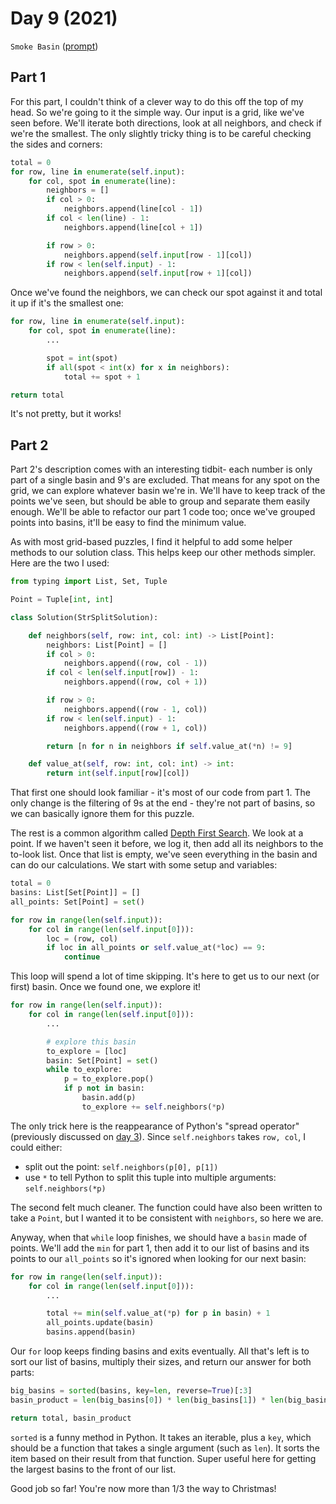 # Day 9 (2021)

`Smoke Basin` ([prompt](https://adventofcode.com/2021/day/9))

## Part 1

For this part, I couldn't think of a clever way to do this off the top of my head. So we're going to it the simple way. Our input is a grid, like we've seen before. We'll iterate both directions, look at all neighbors, and check if we're the smallest. The only slightly tricky thing is to be careful checking the sides and corners:

```py
total = 0
for row, line in enumerate(self.input):
    for col, spot in enumerate(line):
        neighbors = []
        if col > 0:
            neighbors.append(line[col - 1])
        if col < len(line) - 1:
            neighbors.append(line[col + 1])

        if row > 0:
            neighbors.append(self.input[row - 1][col])
        if row < len(self.input) - 1:
            neighbors.append(self.input[row + 1][col])
```

Once we've found the neighbors, we can check our spot against it and total it up if it's the smallest one:

```py
for row, line in enumerate(self.input):
    for col, spot in enumerate(line):
        ...

        spot = int(spot)
        if all(spot < int(x) for x in neighbors):
            total += spot + 1

return total
```

It's not pretty, but it works!

## Part 2

Part 2's description comes with an interesting tidbit- each number is only part of a single basin and 9's are excluded. That means for any spot on the grid, we can explore whatever basin we're in. We'll have to keep track of the points we've seen, but should be able to group and separate them easily enough. We'll be able to refactor our part 1 code too; once we've grouped points into basins, it'll be easy to find the minimum value.

As with most grid-based puzzles, I find it helpful to add some helper methods to our solution class. This helps keep our other methods simpler. Here are the two I used:

```py
from typing import List, Set, Tuple

Point = Tuple[int, int]

class Solution(StrSplitSolution):

    def neighbors(self, row: int, col: int) -> List[Point]:
        neighbors: List[Point] = []
        if col > 0:
            neighbors.append((row, col - 1))
        if col < len(self.input[row]) - 1:
            neighbors.append((row, col + 1))

        if row > 0:
            neighbors.append((row - 1, col))
        if row < len(self.input) - 1:
            neighbors.append((row + 1, col))

        return [n for n in neighbors if self.value_at(*n) != 9]

    def value_at(self, row: int, col: int) -> int:
        return int(self.input[row][col])
```

That first one should look familiar - it's most of our code from part 1. The only change is the filtering of 9s at the end - they're not part of basins, so we can basically ignore them for this puzzle.

The rest is a common algorithm called [Depth First Search](https://en.wikipedia.org/wiki/Depth-first_search). We look at a point. If we haven't seen it before, we log it, then add all its neighbors to the to-look list. Once that list is empty, we've seen everything in the basin and can do our calculations. We start with some setup and variables:

```py
total = 0
basins: List[Set[Point]] = []
all_points: Set[Point] = set()

for row in range(len(self.input)):
    for col in range(len(self.input[0])):
        loc = (row, col)
        if loc in all_points or self.value_at(*loc) == 9:
            continue
```

This loop will spend a lot of time skipping. It's here to get us to our next (or first) basin. Once we found one, we explore it!

```py
for row in range(len(self.input)):
    for col in range(len(self.input[0])):
        ...

        # explore this basin
        to_explore = [loc]
        basin: Set[Point] = set()
        while to_explore:
            p = to_explore.pop()
            if p not in basin:
                basin.add(p)
                to_explore += self.neighbors(*p)
```

The only trick here is the reappearance of Python's "spread operator" (previously discussed on [day 3](https://github.com/xavdid/advent-of-code/tree/main/solutions/2021/day_3)). Since `self.neighbors` takes `row, col`, I could either:

- split out the point: `self.neighbors(p[0], p[1])`
- use `*` to tell Python to split this tuple into multiple arguments: `self.neighbors(*p)`

The second felt much cleaner. The function could have also been written to take a `Point`, but I wanted it to be consistent with `neighbors`, so here we are.

Anyway, when that `while` loop finishes, we should have a `basin` made of points. We'll add the `min` for part 1, then add it to our list of basins and its points to our `all_points` so it's ignored when looking for our next basin:

```py
for row in range(len(self.input)):
    for col in range(len(self.input[0])):
        ...

        total += min(self.value_at(*p) for p in basin) + 1
        all_points.update(basin)
        basins.append(basin)
```

Our `for` loop keeps finding basins and exits eventually. All that's left is to sort our list of basins, multiply their sizes, and return our answer for both parts:

```py
big_basins = sorted(basins, key=len, reverse=True)[:3]
basin_product = len(big_basins[0]) * len(big_basins[1]) * len(big_basins[2])

return total, basin_product
```

`sorted` is a funny method in Python. It takes an iterable, plus a `key`, which should be a function that takes a single argument (such as `len`). It sorts the item based on their result from that function. Super useful here for getting the largest basins to the front of our list.

Good job so far! You're now more than 1/3 the way to Christmas!
